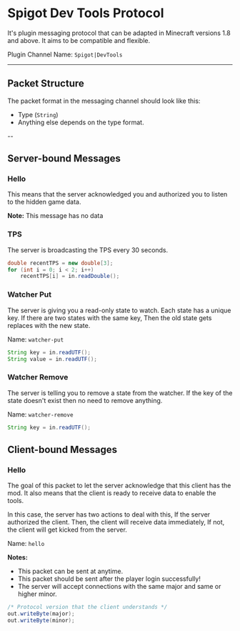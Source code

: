 # Spigot Dev Tools Protocol
It's plugin messaging protocol that can be adapted in Minecraft versions 1.8 and above.
It aims to be compatible and flexible.

Plugin Channel Name: `Spigot|DevTools`

---

## Packet Structure
The packet format in the messaging channel should look like this:
- Type (`String`)
- Anything else depends on the type format.

--

## Server-bound Messages

### Hello
This means that the server acknowledged you and authorized you to listen to the hidden game data.

**Note:** This message has no data

### TPS
The server is broadcasting the TPS every 30 seconds.
```java
double recentTPS = new double[3];
for (int i = 0; i < 2; i++)
    recentTPS[i] = in.readDouble();

```

### Watcher Put
The server is giving you a read-only state to watch. Each state has a unique key.
If there are two states with the same key, Then the old state gets replaces with the new state.

Name: `watcher-put`
```java
String key = in.readUTF();
String value = in.readUTF();
```

### Watcher Remove
The server is telling you to remove a state from the watcher.
If the key of the state doesn't exist then no need to remove anything.

Name: `watcher-remove`
```java
String key = in.readUTF();
```

## Client-bound Messages

### Hello
The goal of this packet to let the server acknowledge that this client has the mod.
It also means that the client is ready to receive data to enable the tools.

In this case, the server has two actions to deal with this,
If the server authorized the client. Then, the client will receive data immediately,
If not, the client will get kicked from the server.

Name: `hello`

**Notes:**
- This packet can be sent at anytime.
- This packet should be sent after the player login successfully!
- The server will accept connections with the same major and same or higher minor.

```java
/* Protocol version that the client understands */
out.writeByte(major);
out.writeByte(minor);
```

